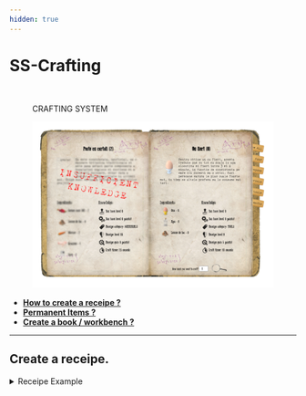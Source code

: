 ```yaml
---
hidden: true
---
```


# SS-Crafting

<figure><img src=".gitbook/assets/COVER2.png" alt=""><figcaption><p>CRAFTING SYSTEM</p></figcaption></figure>

<figure><img src=".gitbook/assets/Screenshot 2024-06-22 033750.png" alt=""><figcaption></figcaption></figure>

* [**How to create a receipe ?**](ss-crafting/create-a-receipe.md)
* [**Permanent Items ?**](ss-crafting/permanent-items.md)
* [**Create a book / workbench ?**](ss-crafting/create-a-book-workbench.md)

***

## Create a receipe.

<details>

<summary>Receipe Example</summary>

```
["horsebrush"] = { -- RECEIPE NAME SHOULD BE SAME AS THE ITEM
	Item = "horsebrush", -- ITEM TO RECEIVE
	Amount = 2, -- AMOUNT TO RECEIVE WHEN CRAFTED
	Desc = "help keep your horse's coat clean by removing dust and dirt particles
	 while also giving them a massage which helps release oils that give their 
	coat a glossy shine.", -- ITEM DESCRIPTION AND INFO
	Category = "medic", -- IN WICH CATEGORY SHOULD ADD THE EXP ?
	Level = 0, -- LVL NEED TO CAN CRAFT THIS ITEM
	Exp = 25, -- HOW MUCH EXPERIENCE TO ADD WHEN CRAFT
	isGun = false, -- IS THIS ITEM A GUN ?
	Jobs = {}, -- WHAT JOBS CAN CRAFT THIS ITEM ? {} WILL ALLOW ANYBODY / {"jobname, "jobname"} WILL BE SHOWED ONLY TO THEM
	JobGrades = {}, -- WHAT JOBS GRADE CAN CRAFT THIS ITEM ? {} WILL ALLOW ANY / {1, 5} WILL BE SHOWED ONLY TO THIS RANK
	SuccessRate = 100, -- % CHANCE TO CRAFT THIS ITEM ?
	Time = 5, -- TIME NEED TO WAIT
        Metadata = {description = "TESTING : ", ["qty"] = 20}, -- ADD METADATA IF YES WICH ? false TURN IT OFF
        Price = 100,
	Ingredients = { -- WHAT INGREDIENTS NEED TO CRAFT THIS RECEIPE
		['bread'] = {amount = 2, returnItem = false, returnAmount = 1},
		['beer'] = {amount = 2, returnItem = false, returnAmount = 1},
	}
},   
```



</details>
